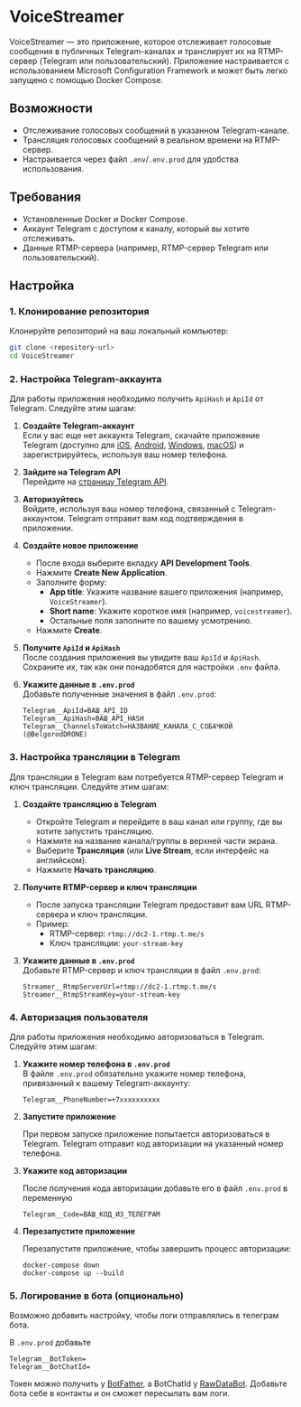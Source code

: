 # VoiceStreamer

VoiceStreamer — это приложение, которое отслеживает голосовые сообщения в публичных Telegram-каналах и транслирует их на RTMP-сервер (Telegram или пользовательский). Приложение настраивается с использованием Microsoft Configuration Framework и может быть легко запущено с помощью Docker Compose.

## Возможности

- Отслеживание голосовых сообщений в указанном Telegram-канале.
- Трансляция голосовых сообщений в реальном времени на RTMP-сервер.
- Настраивается через файл `.env`/`.env.prod` для удобства использования.

## Требования

- Установленные Docker и Docker Compose.
- Аккаунт Telegram с доступом к каналу, который вы хотите отслеживать.
- Данные RTMP-сервера (например, RTMP-сервер Telegram или пользовательский).

## Настройка

### 1. Клонирование репозитория

Клонируйте репозиторий на ваш локальный компьютер:

```bash
git clone <repository-url>
cd VoiceStreamer
```

### 2. Настройка Telegram-аккаунта

Для работы приложения необходимо получить `ApiHash` и `ApiId` от Telegram. Следуйте этим шагам:

1. **Создайте Telegram-аккаунт**  
   Если у вас еще нет аккаунта Telegram, скачайте приложение Telegram (доступно для [iOS](https://apps.apple.com/app/telegram-messenger/id686449807), [Android](https://play.google.com/store/apps/details?id=org.telegram.messenger), [Windows](https://desktop.telegram.org/), [macOS](https://macos.telegram.org/)) и зарегистрируйтесь, используя ваш номер телефона.

2. **Зайдите на Telegram API**  
   Перейдите на [страницу Telegram API](https://my.telegram.org/).

3. **Авторизуйтесь**  
   Войдите, используя ваш номер телефона, связанный с Telegram-аккаунтом. Telegram отправит вам код подтверждения в приложении.

4. **Создайте новое приложение**  
   - После входа выберите вкладку **API Development Tools**.
   - Нажмите **Create New Application**.
   - Заполните форму:
     - **App title**: Укажите название вашего приложения (например, `VoiceStreamer`).
     - **Short name**: Укажите короткое имя (например, `voicestreamer`).
     - Остальные поля заполните по вашему усмотрению.
   - Нажмите **Create**.

5. **Получите `ApiId` и `ApiHash`**  
   После создания приложения вы увидите ваш `ApiId` и `ApiHash`. Сохраните их, так как они понадобятся для настройки `.env` файла.

6. **Укажите данные в `.env.prod`**  
   Добавьте полученные значения в файл `.env.prod`:

   ```env
   Telegram__ApiId=ВАШ_API_ID
   Telegram__ApiHash=ВАШ_API_HASH
   Telegram__ChannelsToWatch=НАЗВАНИЕ_КАНАЛА_С_СОБАЧКОЙ (@BelgorodDRONE)
   ```

### 3. Настройка трансляции в Telegram

Для трансляции в Telegram вам потребуется RTMP-сервер Telegram и ключ трансляции. Следуйте этим шагам:

1. **Создайте трансляцию в Telegram**  
   - Откройте Telegram и перейдите в ваш канал или группу, где вы хотите запустить трансляцию.
   - Нажмите на название канала/группы в верхней части экрана.
   - Выберите **Трансляция** (или **Live Stream**, если интерфейс на английском).
   - Нажмите **Начать трансляцию**.

2. **Получите RTMP-сервер и ключ трансляции**  
   - После запуска трансляции Telegram предоставит вам URL RTMP-сервера и ключ трансляции.
   - Пример:
     - RTMP-сервер: `rtmp://dc2-1.rtmp.t.me/s`
     - Ключ трансляции: `your-stream-key`

3. **Укажите данные в `.env.prod`**  
   Добавьте RTMP-сервер и ключ трансляции в файл `.env.prod`:

   ```env
   Streamer__RtmpServerUrl=rtmp://dc2-1.rtmp.t.me/s
   Streamer__RtmpStreamKey=your-stream-key
   ```

### 4. Авторизация пользователя

Для работы приложения необходимо авторизоваться в Telegram. Следуйте этим шагам:

1. **Укажите номер телефона в `.env.prod`**  
   В файле `.env.prod` обязательно укажите номер телефона, привязанный к вашему Telegram-аккаунту:

   ```env
   Telegram__PhoneNumber=+7xxxxxxxxxx
   ```
2. **Запустите приложение**

   При первом запуске приложение попытается авторизоваться в Telegram. Telegram отправит код авторизации на указанный номер телефона.

3. **Укажите код авторизации**

   После получения кода авторизации добавьте его в файл `.env.prod` в переменную

   ```env
   Telegram__Code=ВАШ_КОД_ИЗ_ТЕЛЕГРАМ
   ```

4. **Перезапустите приложение**

   Перезапустите приложение, чтобы завершить процесс авторизации:

   ```
   docker-compose down
   docker-compose up --build
   ```

### 5. Логирование в бота (опционально)

Возможно добавить настройку, чтобы логи отправлялись в телеграм бота.

В `.env.prod` добавьте
```
Telegram__BotToken=
Telegram__BotChatId=
```
Токен можно получить у [BotFather](https://telegram.me/botfather), а BotChatId у [RawDataBot](https://telegram.me/RawDataBot). 
Добавьте бота себе в контакты и он сможет пересылать вам логи.
